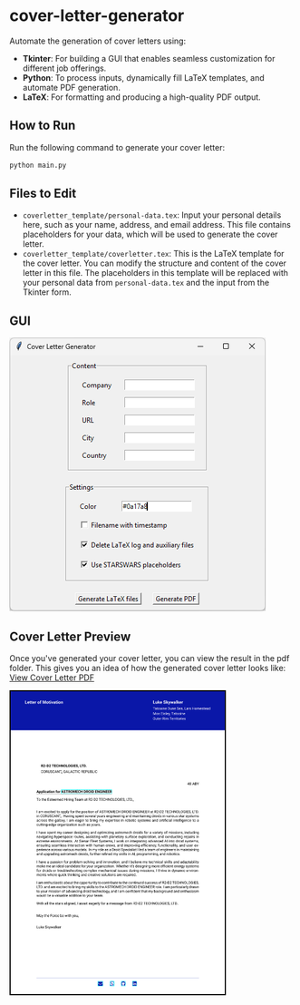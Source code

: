 # cover-letter-generator

Automate the generation of cover letters using:

- **Tkinter**: For building a GUI that enables seamless customization for different job offerings.
- **Python**: To process inputs, dynamically fill LaTeX templates, and automate PDF generation.
- **LaTeX**: For formatting and producing a high-quality PDF output.

## How to Run

Run the following command to generate your cover letter:

```bash
python main.py
```

## Files to Edit

- `coverletter_template/personal-data.tex`: Input your personal details here, such as your name, address, and email address. This file contains placeholders for your data, which will be used to generate the cover letter.
- `coverletter_template/coverletter.tex`: This is the LaTeX template for the cover letter. You can modify the structure and content of the cover letter in this file. The placeholders in this template will be replaced with your personal data from `personal-data.tex` and the input from the Tkinter form.

## GUI
![GUI](images/gui.png)

## Cover Letter Preview
Once you've generated your cover letter, you can view the result in the pdf folder.
This gives you an idea of how the generated cover letter looks like: [View Cover Letter PDF](pdf/coverletter.pdf)

<img src="images/coverletter.png" alt="Cover Letter Preview" style="border: 2px solid black; width: 75%;" />










